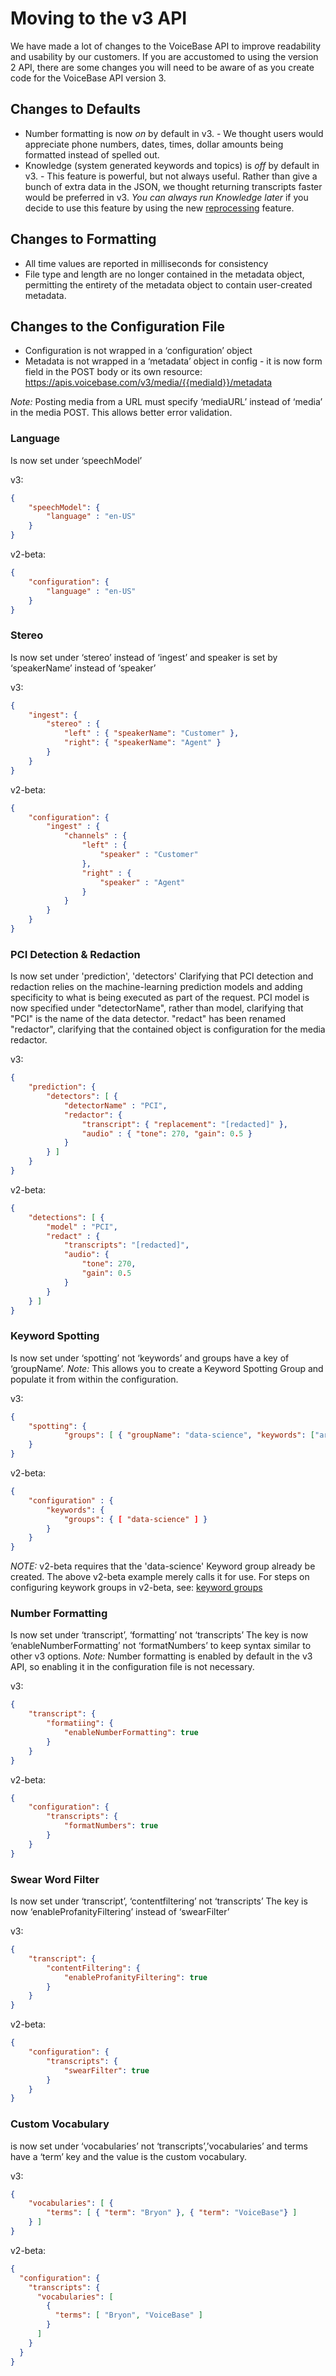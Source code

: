 # Moving to the v3 API

We have made a lot of changes to the VoiceBase API to improve readability and usability by our customers. If you are accustomed to using the version 2 API, there are some changes you will need to be aware of as you create code for the VoiceBase API version 3.


## Changes to Defaults

* Number formatting is now *on* by default in v3.  - We thought users would appreciate phone numbers, dates, times, dollar amounts being formatted instead of spelled out.
* Knowledge (system generated keywords and topics) is *off* by default in v3.  - This feature is powerful, but not always useful. Rather than give a bunch of extra data in the JSON, we thought returning transcripts faster would be preferred in v3. *You can always run Knowledge later* if you decide to use this feature by using the new [reprocessing](reprocessing.md) feature.

## Changes to Formatting
* All time values are reported in milliseconds for consistency
* File type and length are no longer contained in the metadata object, permitting the entirety of the metadata object to contain user-created metadata.

## Changes to the Configuration File
* Configuration is not wrapped in a ‘configuration’ object
* Metadata is not wrapped in a ‘metadata’ object in config - it is now form field in the POST body or its own resource: https://apis.voicebase.com/v3/media/{{mediaId}}/metadata

*Note:* Posting media from a URL must specify ‘mediaURL’ instead of ‘media’ in the media POST. This allows better error validation.


### Language
Is now set under ‘speechModel’

v3:

```json
{
    "speechModel": {
        "language" : "en-US"
    }
}
```

v2-beta:

```json
{
    "configuration": {
        "language" : "en-US"
    }
}
```

### Stereo
Is now set under ‘stereo’ instead of ‘ingest’ and speaker is set by ‘speakerName’ instead of ‘speaker’

v3:

```json
{
    "ingest": {
        "stereo" : {
            "left" : { "speakerName": "Customer" },
            "right": { "speakerName": "Agent" }
        }
    }
}
```

v2-beta:

```json
{
    "configuration": {
        "ingest" : {
            "channels" : {
                "left" : {
                    "speaker" : "Customer"
                },
                "right" : {
                    "speaker" : "Agent"
                }
            }
        }
    }
}
```

### PCI Detection & Redaction
Is now set under 'prediction', 'detectors'
Clarifying that PCI detection and redaction relies on the machine-learning prediction models and adding specificity to what is being executed as part of the request.
PCI model is now specified under "detectorName", rather than model, clarifying that "PCI" is the name of the data detector.
"redact" has been renamed "redactor", clarifying that the contained object is configuration for the media redactor.

v3:

```json
{
    "prediction": {
        "detectors": [ {
            "detectorName" : "PCI",
            "redactor": {
                "transcript": { "replacement": "[redacted]" },
                "audio" : { "tone": 270, "gain": 0.5 }
            }
        } ]
    }
}
```

v2-beta:

```json
{
    "detections": [ {
        "model" : "PCI",
        "redact" : {
            "transcripts": "[redacted]",
            "audio": {
                "tone": 270,
                "gain": 0.5
            }
        }
    } ]
}
```

### Keyword Spotting
Is now set under ‘spotting’ not ‘keywords’ and groups have a key of ‘groupName’.
*Note:* This allows you to create a Keyword Spotting Group and populate it from within the configuration.

v3:

```json
{
    "spotting": {
            "groups": [ { "groupName": "data-science", "keywords": ["array", "of", "keywords"] } ]
    }
}
```

v2-beta:

```json
{
    "configuration" : {
        "keywords": {
            "groups": { [ "data-science" ] }
        }
    }
}
```

*NOTE:* v2-beta requires that the 'data-science' Keyword group already be created. The above v2-beta example merely calls it for use. For steps on configuring keywork groups in v2-beta, see: [keyword groups](http://voicebase-dev.readthedocs.io/en/v2-beta/how-to-guides/keyword-spotting.html)

### Number Formatting
Is now set under ‘transcript’, ‘formatting’ not ‘transcripts’
The key is now ‘enableNumberFormatting’ not ‘formatNumbers’ to keep syntax similar to other v3 options.
*Note:* Number formatting is enabled by default in the v3 API, so enabling it in the configuration file is not necessary.

v3:

```json
{
    "transcript": {
        "formatiing": {
            "enableNumberFormatting": true
        }
    }
}
```

v2-beta:

```json
{
    "configuration": {
        "transcripts": {
            "formatNumbers": true
        }
    }
}
```



### Swear Word Filter
Is now set under ‘transcript’, ‘contentfiltering’ not ‘transcripts’
The key is now ‘enableProfanityFiltering’ instead of ‘swearFilter’

v3:

```json
{
    "transcript": {
        "contentFiltering": {
            "enableProfanityFiltering": true
        }
    }
}
```

v2-beta:

```json
{
    "configuration": {
        "transcripts": {
            "swearFilter": true
        }
    }
}
```


### Custom Vocabulary
is now set under ‘vocabularies’ not ‘transcripts’,’vocabularies’ and terms have a ‘term’ key and the value is the custom vocabulary.

v3:

```json
{
    "vocabularies": [ {
        "terms": [ { "term": "Bryon" }, { "term": "VoiceBase"} ]
    } ]
}
```

v2-beta:


```json
{
  "configuration": {
    "transcripts": {
      "vocabularies": [
        {
          "terms": [ "Bryon", "VoiceBase" ]
        }
      ]
    }
  }
}
```
